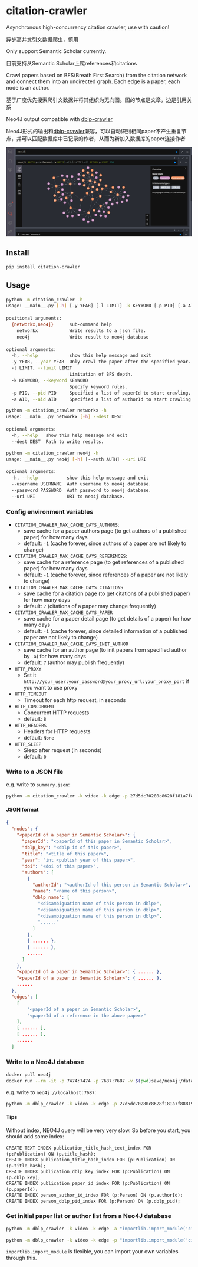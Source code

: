 # citation-crawler

Asynchronous high-concurrency citation crawler, use with caution!

异步高并发引文数据爬虫，慎用

Only support Semantic Scholar currently.

目前支持从Semantic Scholar上爬references和citations

Crawl papers based on BFS(Breath First Search) from the citation network and connect them into an undirected graph. Each edge is a paper, each node is an author.

基于广度优先搜索爬引文数据并将其组织为无向图。图的节点是文章，边是引用关系

Neo4J output compatible with [dblp-crawler](https://github.com/yindaheng98/dblp-crawler)

Neo4J形式的输出和[dblp-crawler](https://github.com/yindaheng98/dblp-crawler)兼容，可以自动识别相同paper不产生重复节点，并可以匹配数据库中已记录的作者，从而为新加入数据库的paper连接作者

![](asserts/graph.png)

## Install

```sh
pip install citation-crawler
```

## Usage

```sh
python -m citation_crawler -h
usage: __main__.py [-h] [-y YEAR] [-l LIMIT] -k KEYWORD [-p PID] [-a AID] {networkx,neo4j} ...

positional arguments:
  {networkx,neo4j}      sub-command help
    networkx            Write results to a json file.
    neo4j               Write result to neo4j database

optional arguments:
  -h, --help            show this help message and exit
  -y YEAR, --year YEAR  Only crawl the paper after the specified year.
  -l LIMIT, --limit LIMIT
                        Limitation of BFS depth.
  -k KEYWORD, --keyword KEYWORD
                        Specify keyword rules.
  -p PID, --pid PID     Specified a list of paperId to start crawling.
  -a AID, --aid AID     Specified a list of authorId to start crawling.
```

```sh
python -m citation_crawler networkx -h
usage: __main__.py networkx [-h] --dest DEST

optional arguments:
  -h, --help   show this help message and exit
  --dest DEST  Path to write results.
```

```sh
python -m citation_crawler neo4j -h   
usage: __main__.py neo4j [-h] [--auth AUTH] --uri URI

optional arguments:
  -h, --help           show this help message and exit
  --username USERNAME  Auth username to neo4j database.
  --password PASSWORD  Auth password to neo4j database.
  --uri URI            URI to neo4j database.
```

### Config environment variables

* `CITATION_CRAWLER_MAX_CACHE_DAYS_AUTHORS`: 
  * save cache for a paper authors page (to get authors of a published paper) for how many days
  * default: `-1` (cache forever, since authors of a paper are not likely to change)
* `CITATION_CRAWLER_MAX_CACHE_DAYS_REFERENCES`: 
  * save cache for a reference page (to get references of a published paper) for how many days
  * default: `-1` (cache forever, since references of a paper are not likely to change)
* `CITATION_CRAWLER_MAX_CACHE_DAYS_CITATIONS`
  * save cache for a citation page (to get citations of a published paper) for how many days
  * default: `7` (citations of a paper may change frequently)
* `CITATION_CRAWLER_MAX_CACHE_DAYS_PAPER`
  * save cache for a paper detail page (to get details of a paper) for how many days
  * default: `-1` (cache forever, since detailed information of a published paper are not likely to change)
* `CITATION_CRAWLER_MAX_CACHE_DAYS_INIT_AUTHOR`
  * save cache for an author page (to init papers from specified author by `-a`) for how many days
  * default: `7` (author may publish frequently)
* `HTTP_PROXY`
  * Set it `http://your_user:your_password@your_proxy_url:your_proxy_port` if you want to use proxy
* `HTTP_TIMEOUT`
  * Timeout for each http request, in seconds
* `HTTP_CONCORRENT`
  * Concurrent HTTP requests
  * default: `8`
* `HTTP_HEADERS`
  * Headers for HTTP requests
  * default: `None`
* `HTTP_SLEEP`
  * Sleep after request (in seconds)
  * default: `0`

### Write to a JSON file

e.g. write to `summary.json`:

```sh
python -m citation_crawler -k video -k edge -p 27d5dc70280c8628f181a7f8881912025f808256 -a 1681457 networkx --dest summary.json
```

#### JSON format

```json
{
  "nodes": {
    "<paperId of a paper in Semantic Scholar>": {
      "paperId": "<paperId of this paper in Semantic Scholar>",
      "dblp_key": "<dblp id of this paper>",
      "title": "<title of this paper>",
      "year": "int <publish year of this paper>",
      "doi": "<doi of this paper>",
      "authors": [
        {
          "authorId": "<authorId of this person in Semantic Scholar>",
          "name": "<name of this person>",
          "dblp_name": [
            "<disambiguation name of this person in dblp>",
            "<disambiguation name of this person in dblp>",
            "<disambiguation name of this person in dblp>",
            "......"
          ]
        },
        { ...... },
        { ...... },
        ......
      ]
    },
    "<paperId of a paper in Semantic Scholar>": { ...... },
    "<paperId of a paper in Semantic Scholar>": { ...... },
    ......
  },
  "edges": [
    [
        "<paperId of a paper in Semantic Scholar>",
        "<paperId of a reference in the above paper>"
    ],
    [ ...... ],
    [ ...... ],
    ......
  ]
```

### Write to a Neo4J database

```sh
docker pull neo4j
docker run --rm -it -p 7474:7474 -p 7687:7687 -v $(pwd)save/neo4j:/data -e NEO4J_AUTH=none neo4j
```

e.g. write to `neo4j://localhost:7687`:

```sh
python -m dblp_crawler -k video -k edge -p 27d5dc70280c8628f181a7f8881912025f808256 -a 1681457 neo4j --uri neo4j://localhost:7687
```

#### Tips

Without index, NEO4J query will be very very slow. So before you start, you should add some index:

```cql
CREATE TEXT INDEX publication_title_hash_text_index FOR (p:Publication) ON (p.title_hash);
CREATE INDEX publication_title_hash_index FOR (p:Publication) ON (p.title_hash);
CREATE INDEX publication_dblp_key_index FOR (p:Publication) ON (p.dblp_key);
CREATE INDEX publication_paper_id_index FOR (p:Publication) ON (p.paperId);
CREATE INDEX person_author_id_index FOR (p:Person) ON (p.authorId);
CREATE INDEX person_dblp_pid_index FOR (p:Person) ON (p.dblp_pid);
```

### Get initial paper list or author list from a Neo4J database

```sh
python -m dblp_crawler -k video -k edge -a "importlib.import_module('citation_crawler.init').papers_in_neo4j('neo4j://localhost:7687')" neo4j --uri neo4j://localhost:7687
```

```sh
python -m dblp_crawler -k video -k edge -p "importlib.import_module('citation_crawler.init').authors_in_neo4j('neo4j://localhost:7687')" neo4j --uri neo4j://localhost:7687
```

`importlib.import_module` is flexible, you can import your own variables through this.
